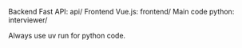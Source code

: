 
Backend Fast API: api/
Frontend Vue.js: frontend/
Main code python: interviewer/

Always use uv run for python code.

